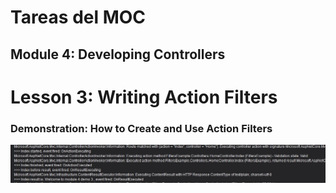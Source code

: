 # Tareas del MOC

## Module 4: Developing Controllers

# Lesson 3: Writing Action Filters

### Demonstration: How to Create and Use Action Filters 

![](./img/Captura1.jpg)


